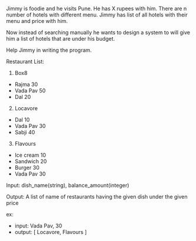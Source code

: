 Jimmy is foodie and he visits Pune. He has X rupees with him. There are n number of hotels with different menu. Jimmy has list of all hotels with their menu and price with him. 

Now instead of searching manually he wants to design a system to will give him a list of hotels that are under his budget.

Help Jimmy in writing the program.

Restaurant List:

1. Box8
  - Rajma 30
  - Vada Pav 50
  - Dal 20

2. Locavore
  - Dal 10
  - Vada Pav 30
  - Sabji 40

3. Flavours
  - Ice cream 10
  - Sandwich 20
  - Burger 30
  - Vada Pav 30

Input: dish_name(string), balance_amount(integer)

Output: A list of name of restaurants having the given dish under the given price
      
ex:
  - input:
      Vada Pav, 30
  - output:
      [ Locavore, Flavours ]
